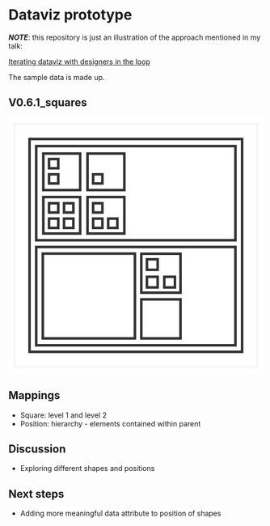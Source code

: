 # Dataviz prototype

_**NOTE**_: this repository is just an illustration of the approach mentioned in my talk:

[Iterating dataviz with designers in the loop](https://slides.com/lucyia/iterating-dataviz-with-designers-in-loop)

The sample data is made up.

## V0.6.1_squares

![](0.6.1_squares.svg)

## Mappings
* Square: level 1 and level 2
* Position: hierarchy - elements contained within parent

## Discussion
* Exploring different shapes and positions

## Next steps
* Adding more meaningful data attribute to position of shapes
